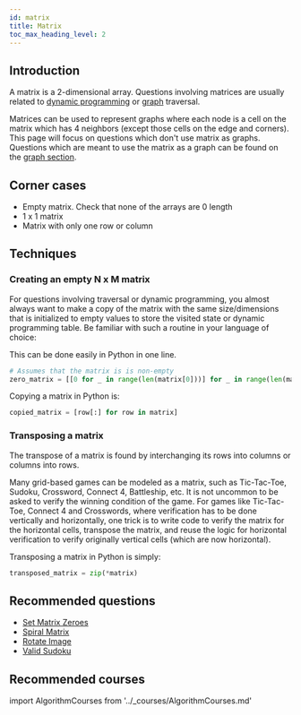 ```yaml
---
id: matrix
title: Matrix
toc_max_heading_level: 2
---
```


## Introduction

A matrix is a 2-dimensional array. Questions involving matrices are usually related to [dynamic programming](./dynamic-programming.md) or [graph](./graph.md) traversal.

Matrices can be used to represent graphs where each node is a cell on the matrix which has 4 neighbors (except those cells on the edge and corners). This page will focus on questions which don't use matrix as graphs. Questions which are meant to use the matrix as a graph can be found on the [graph section](./graph.md).

## Corner cases

- Empty matrix. Check that none of the arrays are 0 length
- 1 x 1 matrix
- Matrix with only one row or column

## Techniques

### Creating an empty N x M matrix

For questions involving traversal or dynamic programming, you almost always want to make a copy of the matrix with the same size/dimensions that is initialized to empty values to store the visited state or dynamic programming table. Be familiar with such a routine in your language of choice:

This can be done easily in Python in one line.

```py
# Assumes that the matrix is is non-empty
zero_matrix = [[0 for _ in range(len(matrix[0]))] for _ in range(len(matrix))]
```

Copying a matrix in Python is:

```py
copied_matrix = [row[:] for row in matrix]
```

### Transposing a matrix

The transpose of a matrix is found by interchanging its rows into columns or columns into rows.

Many grid-based games can be modeled as a matrix, such as Tic-Tac-Toe, Sudoku, Crossword, Connect 4, Battleship, etc. It is not uncommon to be asked to verify the winning condition of the game. For games like Tic-Tac-Toe, Connect 4 and Crosswords, where verification has to be done vertically and horizontally, one trick is to write code to verify the matrix for the horizontal cells, transpose the matrix, and reuse the logic for horizontal verification to verify originally vertical cells (which are now horizontal).

Transposing a matrix in Python is simply:

```py
transposed_matrix = zip(*matrix)
```

## Recommended questions

- [Set Matrix Zeroes](https://leetcode.com/problems/set-matrix-zeroes/)
- [Spiral Matrix](https://leetcode.com/problems/spiral-matrix/)
- [Rotate Image](https://leetcode.com/problems/rotate-image/)
- [Valid Sudoku](https://leetcode.com/problems/valid-sudoku/)

## Recommended courses

import AlgorithmCourses from '../\_courses/AlgorithmCourses.md'

<AlgorithmCourses />
